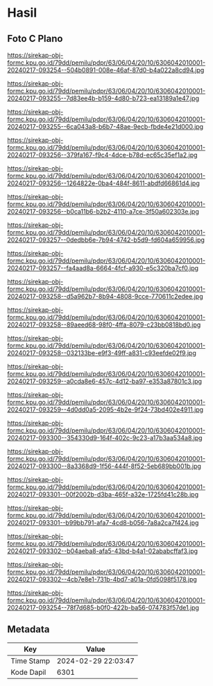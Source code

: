 # Hasil

## Foto C Plano

https://sirekap-obj-formc.kpu.go.id/79dd/pemilu/pdpr/63/06/04/20/10/6306042010001-20240217-093254--504b0891-008e-46af-87d0-b4a022a8cd94.jpg

https://sirekap-obj-formc.kpu.go.id/79dd/pemilu/pdpr/63/06/04/20/10/6306042010001-20240217-093255--7d83ee4b-b159-4d80-b723-ea13189a1e47.jpg

https://sirekap-obj-formc.kpu.go.id/79dd/pemilu/pdpr/63/06/04/20/10/6306042010001-20240217-093255--6ca043a8-b6b7-48ae-9ecb-fbde4e21d000.jpg

https://sirekap-obj-formc.kpu.go.id/79dd/pemilu/pdpr/63/06/04/20/10/6306042010001-20240217-093256--379fa167-f9c4-4dce-b78d-ec65c35ef1a2.jpg

https://sirekap-obj-formc.kpu.go.id/79dd/pemilu/pdpr/63/06/04/20/10/6306042010001-20240217-093256--1264822e-0ba4-484f-8611-abdfd66861d4.jpg

https://sirekap-obj-formc.kpu.go.id/79dd/pemilu/pdpr/63/06/04/20/10/6306042010001-20240217-093256--b0ca11b6-b2b2-4110-a7ce-3f50a602303e.jpg

https://sirekap-obj-formc.kpu.go.id/79dd/pemilu/pdpr/63/06/04/20/10/6306042010001-20240217-093257--0dedbb6e-7b94-4742-b5d9-fd604a659956.jpg

https://sirekap-obj-formc.kpu.go.id/79dd/pemilu/pdpr/63/06/04/20/10/6306042010001-20240217-093257--fa4aad8a-6664-4fcf-a930-e5c320ba7cf0.jpg

https://sirekap-obj-formc.kpu.go.id/79dd/pemilu/pdpr/63/06/04/20/10/6306042010001-20240217-093258--d5a962b7-8b94-4808-9cce-770611c2edee.jpg

https://sirekap-obj-formc.kpu.go.id/79dd/pemilu/pdpr/63/06/04/20/10/6306042010001-20240217-093258--89aeed68-98f0-4ffa-8079-c23bb0818bd0.jpg

https://sirekap-obj-formc.kpu.go.id/79dd/pemilu/pdpr/63/06/04/20/10/6306042010001-20240217-093258--032133be-e9f3-49ff-a831-c93eefde02f9.jpg

https://sirekap-obj-formc.kpu.go.id/79dd/pemilu/pdpr/63/06/04/20/10/6306042010001-20240217-093259--a0cda8e6-457c-4d12-ba97-e353a87801c3.jpg

https://sirekap-obj-formc.kpu.go.id/79dd/pemilu/pdpr/63/06/04/20/10/6306042010001-20240217-093259--4d0dd0a5-2095-4b2e-9f24-73bd402e4911.jpg

https://sirekap-obj-formc.kpu.go.id/79dd/pemilu/pdpr/63/06/04/20/10/6306042010001-20240217-093300--354330d9-164f-402c-9c23-a17b3aa534a8.jpg

https://sirekap-obj-formc.kpu.go.id/79dd/pemilu/pdpr/63/06/04/20/10/6306042010001-20240217-093300--8a3368d9-1f56-444f-8f52-5eb689bb001b.jpg

https://sirekap-obj-formc.kpu.go.id/79dd/pemilu/pdpr/63/06/04/20/10/6306042010001-20240217-093301--00f2002b-d3ba-465f-a32e-1725fd41c28b.jpg

https://sirekap-obj-formc.kpu.go.id/79dd/pemilu/pdpr/63/06/04/20/10/6306042010001-20240217-093301--b99bb791-afa7-4cd8-b056-7a8a2ca7f424.jpg

https://sirekap-obj-formc.kpu.go.id/79dd/pemilu/pdpr/63/06/04/20/10/6306042010001-20240217-093302--b04aeba8-afa5-43bd-b4a1-02ababcffaf3.jpg

https://sirekap-obj-formc.kpu.go.id/79dd/pemilu/pdpr/63/06/04/20/10/6306042010001-20240217-093302--4cb7e8e1-731b-4bd7-a01a-0fd5098f5178.jpg

https://sirekap-obj-formc.kpu.go.id/79dd/pemilu/pdpr/63/06/04/20/10/6306042010001-20240217-093254--78f7d685-b0f0-422b-ba56-074783f57de1.jpg


## Metadata

| Key        | Value               |
| ---------- | ------------------- |
| Time Stamp | 2024-02-29 22:03:47 |
| Kode Dapil | 6301                |



